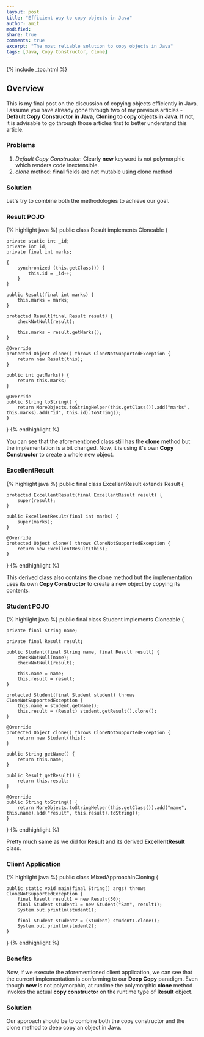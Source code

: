 ```yaml
---
layout: post
title: "Efficient way to copy objects in Java"
author: amit
modified:
share: true
comments: true
excerpt: "The most reliable solution to copy objects in Java"
tags: [Java, Copy Constructor, Clone]
---
```


{% include _toc.html %}

## Overview

This is my final post on the discussion of copying objects efficiently in Java. I assume you have already gone through two of my previous articles - **Default Copy Constructor in Java**, **Cloning to copy objects in Java**. If not, it is advisable to go through those articles first to better understand this article.

### Problems

1. *Default Copy Constructor*: Clearly **new** keyword is not polymorphic which renders code inextensible.
2. *clone* method: **final** fields are not mutable using clone method

### Solution

Let's try to combine both the methodologies to achieve our goal.

### Result POJO

{% highlight java %}
public class Result implements Cloneable {

	private static int _id;
	private int id;
	private final int marks;

	{
		synchronized (this.getClass()) {
			this.id = _id++;
		}
	}

	public Result(final int marks) {
		this.marks = marks;
	}

	protected Result(final Result result) {
		checkNotNull(result);

		this.marks = result.getMarks();
	}

	@Override
	protected Object clone() throws CloneNotSupportedException {
		return new Result(this);
	}

	public int getMarks() {
		return this.marks;
	}

	@Override
	public String toString() {
		return MoreObjects.toStringHelper(this.getClass()).add("marks", this.marks).add("id", this.id).toString();
	}

}
{% endhighlight %}

You can see that the aforementioned class still has the **clone** method but the implementation is a bit changed. Now, it is using it's own **Copy Constructor** to create a whole new object.

### ExcellentResult

{% highlight java %}
public final class ExcellentResult extends Result {

	protected ExcellentResult(final ExcellentResult result) {
		super(result);
	}

	public ExcellentResult(final int marks) {
		super(marks);
	}

	@Override
	protected Object clone() throws CloneNotSupportedException {
		return new ExcellentResult(this);
	}

}
{% endhighlight %}

This derived class also contains the clone method but the implementation uses its own **Copy Constructor** to create a new object by copying its contents.

### Student POJO

{% highlight java %}
public final class Student implements Cloneable {

	private final String name;

	private final Result result;

	public Student(final String name, final Result result) {
		checkNotNull(name);
		checkNotNull(result);

		this.name = name;
		this.result = result;
	}

	protected Student(final Student student) throws CloneNotSupportedException {
		this.name = student.getName();
		this.result = (Result) student.getResult().clone();
	}

	@Override
	protected Object clone() throws CloneNotSupportedException {
		return new Student(this);
	}

	public String getName() {
		return this.name;
	}

	public Result getResult() {
		return this.result;
	}

	@Override
	public String toString() {
		return MoreObjects.toStringHelper(this.getClass()).add("name", this.name).add("result", this.result).toString();
	}

}
{% endhighlight %}

Pretty much same as we did for **Result** and its derived **ExcellentResult** class.

### Client Application

{% highlight java %}
public class MixedApproachInCloning {

	public static void main(final String[] args) throws CloneNotSupportedException {
		final Result result1 = new Result(50);
		final Student student1 = new Student("Sam", result1);
		System.out.println(student1);

		final Student student2 = (Student) student1.clone();
		System.out.println(student2);
	}

}
{% endhighlight %}

### Benefits

Now, if we execute the aforementioned client application, we can see that the current implementation is conforming to our **Deep Copy** paradigm. Even though **new** is not polymorphic, at runtime the polymorphic **clone** method invokes the actual **copy constructor** on the runtime type of **Result** object.

### Solution

Our approach should be to combine both the copy constructor and the clone method to deep copy an object in Java.
